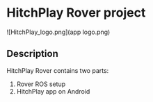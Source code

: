 # HitchPlay Rover project
![HitchPlay_logo.png](app logo.png)

## Description
HitchPlay Rover contains two parts:
1. Rover ROS setup
2. HitchPlay app on Android